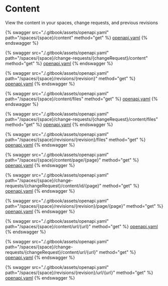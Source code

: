 # Content

View the content in your spaces, change requests, and previous revisions




{% swagger src="./.gitbook/assets/openapi.yaml" path="/spaces/{space}/content" method="get" %}
[openapi.yaml](<./.gitbook/assets/openapi.yaml>)
{% endswagger %}


{% swagger src="./.gitbook/assets/openapi.yaml" path="/spaces/{space}/change-requests/{changeRequest}/content" method="get" %}
[openapi.yaml](<./.gitbook/assets/openapi.yaml>)
{% endswagger %}


{% swagger src="./.gitbook/assets/openapi.yaml" path="/spaces/{space}/revisions/{revision}" method="get" %}
[openapi.yaml](<./.gitbook/assets/openapi.yaml>)
{% endswagger %}


{% swagger src="./.gitbook/assets/openapi.yaml" path="/spaces/{space}/content/files" method="get" %}
[openapi.yaml](<./.gitbook/assets/openapi.yaml>)
{% endswagger %}


{% swagger src="./.gitbook/assets/openapi.yaml" path="/spaces/{space}/change-requests/{changeRequest}/content/files" method="get" %}
[openapi.yaml](<./.gitbook/assets/openapi.yaml>)
{% endswagger %}


{% swagger src="./.gitbook/assets/openapi.yaml" path="/spaces/{space}/revisions/{revision}/files" method="get" %}
[openapi.yaml](<./.gitbook/assets/openapi.yaml>)
{% endswagger %}


{% swagger src="./.gitbook/assets/openapi.yaml" path="/spaces/{space}/content/page/{page}" method="get" %}
[openapi.yaml](<./.gitbook/assets/openapi.yaml>)
{% endswagger %}


{% swagger src="./.gitbook/assets/openapi.yaml" path="/spaces/{space}/change-requests/{changeRequest}/content/id/{page}" method="get" %}
[openapi.yaml](<./.gitbook/assets/openapi.yaml>)
{% endswagger %}


{% swagger src="./.gitbook/assets/openapi.yaml" path="/spaces/{space}/revisions/{revision}/page/{page}" method="get" %}
[openapi.yaml](<./.gitbook/assets/openapi.yaml>)
{% endswagger %}


{% swagger src="./.gitbook/assets/openapi.yaml" path="/spaces/{space}/content/url/{url}" method="get" %}
[openapi.yaml](<./.gitbook/assets/openapi.yaml>)
{% endswagger %}


{% swagger src="./.gitbook/assets/openapi.yaml" path="/spaces/{space}/change-requests/{changeRequest}/content/url/{url}" method="get" %}
[openapi.yaml](<./.gitbook/assets/openapi.yaml>)
{% endswagger %}


{% swagger src="./.gitbook/assets/openapi.yaml" path="/spaces/{space}/revisions/{revision}/url/{url}" method="get" %}
[openapi.yaml](<./.gitbook/assets/openapi.yaml>)
{% endswagger %}
